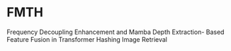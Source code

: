 # FMTH
Frequency Decoupling Enhancement and Mamba Depth Extraction- Based Feature Fusion in Transformer Hashing Image Retrieval
